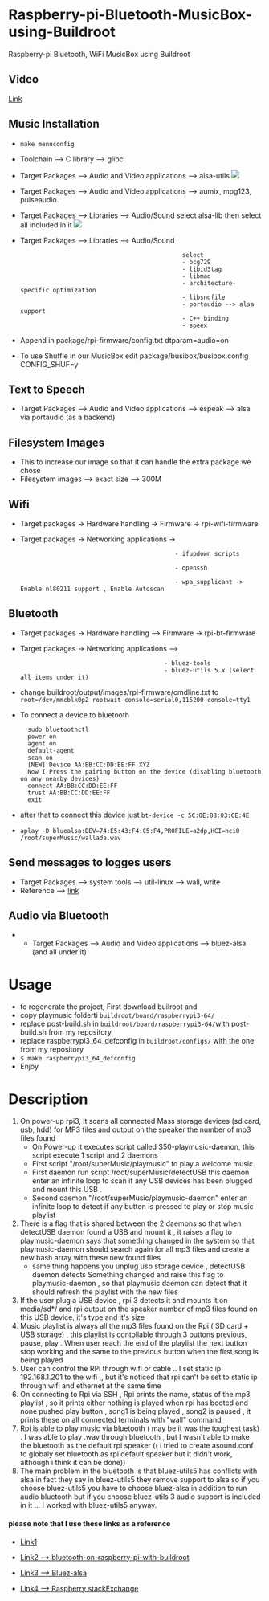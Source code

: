 # Raspberry-pi-Bluetooth-MusicBox-using-Buildroot
Raspberry-pi Bluetooth, WiFi MusicBox using Buildroot
## Video
 [Link](https://youtu.be/OiDO2pVhzgk)
 
## Music Installation
- `make menuconfig`  
- Toolchain --> C library --> glibc
- Target Packages --> Audio and Video applications --> alsa-utils 
 ![](https://github.com/hananabilabd/Raspberry-pi-Bluetooth-MusicBox-using-Buildroot/blob/master/Images/alsa-utils.png)
 
- Target Packages --> Audio and Video applications --> aumix, mpg123, pulseaudio.
- Target Packages --> Libraries --> Audio/Sound 
   select alsa-lib then select all included in it
  ![](https://github.com/hananabilabd/Raspberry-pi-Bluetooth-MusicBox-using-Buildroot/blob/master/Images/alsa-lib.png)
- Target Packages --> Libraries --> Audio/Sound 

                                                   select
                                                   - bcg729
                                                   - libid3tag
                                                   - libmad
                                                   - architecture-specific optimization
                                                   - libsndfile
                                                   - portaudio --> alsa support
                                                   - C++ binding
                                                   - speex
- Append in package/rpi-firmware/config.txt
    dtparam=audio=on
- To use Shuffle in our MusicBox edit package/busibox/busibox.config
    CONFIG_SHUF=y
    
## Text to Speech
 - Target Packages --> Audio and Video applications --> espeak --> alsa via portaudio (as a backend)
  
## Filesystem Images
 - This to increase our image so that it can handle the extra package we chose
 - Filesystem images --> exact size --> 300M 
  
## Wifi
 - Target packages -> Hardware handling -> Firmware -> rpi-wifi-firmware
 - Target packages -> Networking applications ->  
 
                                                  - ifupdown scripts
                                                  
                                                  - openssh
                                                  
                                                  - wpa_supplicant -> Enable nl80211 support , Enable Autoscan
                                                  
## Bluetooth
 - Target packages -> Hardware handling --> Firmware -> rpi-bt-firmware
 - Target packages -> Networking applications --> 
 
                                               - bluez-tools
                                               - bluez-utils 5.x (select all items under it)
 - change buildroot/output/images/rpi-firmware/cmdline.txt
  to 
  `root=/dev/mmcblk0p2 rootwait console=serial0,115200 console=tty1 `
- To connect a device to bluetooth
                                                                       
        sudo bluetoothctl
        power on
        agent on
        default-agent
        scan on
        [NEW] Device AA:BB:CC:DD:EE:FF XYZ
        Now I Press the pairing button on the device (disabling bluetooth on any nearby devices)
        connect AA:BB:CC:DD:EE:FF
        trust AA:BB:CC:DD:EE:FF
        exit
- after that to connect this device just 
  `bt-device -c 5C:0E:8B:03:6E:4E`
- `aplay -D bluealsa:DEV=74:E5:43:F4:C5:F4,PROFILE=a2dp,HCI=hci0 /root/superMusic/wallada.wav `
## Send messages to logges users
 - Target Packages --> system tools --> util-linux -->  wall, write
 - Reference --> [link](https://www.tecmint.com/send-a-message-to-logged-users-in-linux-terminal/)
                                           
## Audio via Bluetooth
- - Target Packages --> Audio and Video applications --> bluez-alsa (and all under it)

# Usage 
- to regenerate the project, First download builroot and 
- copy playmusic folderti `buildroot/board/raspberrypi3-64/`
- replace post-build.sh in `buildroot/board/raspberrypi3-64/`with post-build.sh from my repository
- replace raspberrypi3_64_defconfig in `buildroot/configs/`  with the one from my repository
- `$ make raspberrypi3_64_defconfig`
- Enjoy
# Description 


1. On power-up rpi3, it scans all connected Mass storage devices (sd card, usb, hdd) for MP3 files and output on the speaker the number of mp3 files found 
   * On Power-up it executes script called  S50-playmusic-daemon, this script execute 1 script and 2 daemons .
   * First script "/root/superMusic/playmusic" to play a welcome music.
   * First daemon run script /root/superMusic/detectUSB  this daemon enter an infinite loop to scan if any USB devices has been plugged and mount this USB . 
   * Second daemon "/root/superMusic/playmusic-daemon"  enter an infinite loop to detect if any button is pressed to play or stop music playlist 
2. There is a flag that is  shared between the 2 daemons so that when detectUSB daemon found a USB and mount it , it raises a flag to playmusic-daemon says that something changed in the system so that playmusic-daemon should search again for all mp3 files and create a new bash array with these new found files  
   * same thing happens you unplug usb storage device , detectUSB daemon detects Something changed and raise this flag to         playmusic-daemon , so that playmusic daemon can detect that it should refresh the playlist with the new files 
3. If the user plug a USB device , rpi 3 detects it and mounts it on media/sd*/  and rpi output on the speaker number of mp3 files found on this USB device, it's type and it's size 
4. Music playlist is always all the mp3 files found on the Rpi ( SD card + USB storage)  , this playlist is contollable through 3 buttons previous, pause, play . When user reach the end of the playlist the next button stop working  and the same to the previous button when the first song is being played 
5. User can control the RPi through wifi or cable   .. I set static ip 192.168.1.201 to the wifi  ,, but it's noticed that rpi can't be set to static ip through wifi and ethernet at the same time 
6. On connecting to Rpi via SSH , Rpi prints the name, status of the mp3 playlist , so it prints either nothing is played when rpi has booted and none pushed play button , song1 is being played , song2 is paused , it prints these on all connected terminals with "wall" command
7. Rpi is able to play music via bluetooth ( may be it was the toughest task) . I was able to play .wav through bluetooth , but I wasn't able to make the bluetooth as the default rpi speaker (( i tried to create asound.conf to globaly set bluetooth as rpi default speaker but it didn't work, although i think it can be done)) 
8. The main problem in the bluetooth is that bluez-utils5 has conflicts with alsa in fact they say in bluez-utils5 they remove support to alsa so if you choose bluez-utils5 you have to choose bluez-alsa in addition to run audio bluetooth but if you choose bluez-utils 3 audio support is included in it  ... I worked with bluez-utils5 anyway.

#### please note that I use these links as a reference

* [Link1](https://www.youtube.com/watch?v=MxKzwvF_eBA)

* [Link2 --> bluetooth-on-raspberry-pi-with-buildroot](https://tewarid.github.io/2014/10/29/bluetooth-on-raspberry-pi-with-buildroot.html)

* [Link3 --> Bluez-alsa](https://github.com/Arkq/bluez-alsa)
* [Link4 --> Raspberry stackExchange](https://raspberrypi.stackexchange.com/questions/90267/how-to-stream-sound-to-a-bluetooth-device-from-a-raspberry-pi-zero)
